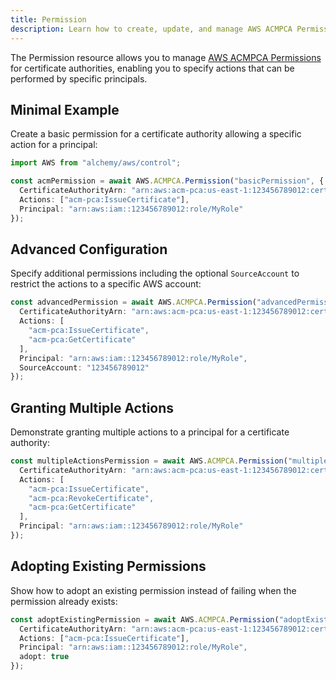 ```yaml
---
title: Permission
description: Learn how to create, update, and manage AWS ACMPCA Permissions using Alchemy Cloud Control.
---
```



The Permission resource allows you to manage [AWS ACMPCA Permissions](https://docs.aws.amazon.com/acmpca/latest/userguide/) for certificate authorities, enabling you to specify actions that can be performed by specific principals.

## Minimal Example

Create a basic permission for a certificate authority allowing a specific action for a principal:

```ts
import AWS from "alchemy/aws/control";

const acmPermission = await AWS.ACMPCA.Permission("basicPermission", {
  CertificateAuthorityArn: "arn:aws:acm-pca:us-east-1:123456789012:certificate-authority/abcd1234-efgh-5678-ijkl-90mnopqrst",
  Actions: ["acm-pca:IssueCertificate"],
  Principal: "arn:aws:iam::123456789012:role/MyRole"
});
```

## Advanced Configuration

Specify additional permissions including the optional `SourceAccount` to restrict the actions to a specific AWS account:

```ts
const advancedPermission = await AWS.ACMPCA.Permission("advancedPermission", {
  CertificateAuthorityArn: "arn:aws:acm-pca:us-east-1:123456789012:certificate-authority/abcd1234-efgh-5678-ijkl-90mnopqrst",
  Actions: [
    "acm-pca:IssueCertificate",
    "acm-pca:GetCertificate"
  ],
  Principal: "arn:aws:iam::123456789012:role/MyRole",
  SourceAccount: "123456789012"
});
```

## Granting Multiple Actions

Demonstrate granting multiple actions to a principal for a certificate authority:

```ts
const multipleActionsPermission = await AWS.ACMPCA.Permission("multipleActionsPermission", {
  CertificateAuthorityArn: "arn:aws:acm-pca:us-east-1:123456789012:certificate-authority/abcd1234-efgh-5678-ijkl-90mnopqrst",
  Actions: [
    "acm-pca:IssueCertificate",
    "acm-pca:RevokeCertificate",
    "acm-pca:GetCertificate"
  ],
  Principal: "arn:aws:iam::123456789012:role/MyRole"
});
```

## Adopting Existing Permissions

Show how to adopt an existing permission instead of failing when the permission already exists:

```ts
const adoptExistingPermission = await AWS.ACMPCA.Permission("adoptExistingPermission", {
  CertificateAuthorityArn: "arn:aws:acm-pca:us-east-1:123456789012:certificate-authority/abcd1234-efgh-5678-ijkl-90mnopqrst",
  Actions: ["acm-pca:IssueCertificate"],
  Principal: "arn:aws:iam::123456789012:role/MyRole",
  adopt: true
});
```

